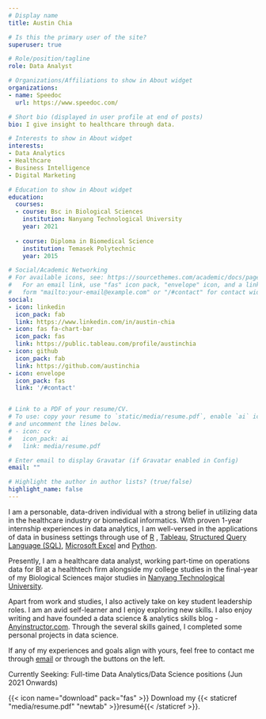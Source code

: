 ```yaml
---
# Display name
title: Austin Chia

# Is this the primary user of the site?
superuser: true

# Role/position/tagline
role: Data Analyst

# Organizations/Affiliations to show in About widget
organizations:
- name: Speedoc
  url: https://www.speedoc.com/

# Short bio (displayed in user profile at end of posts)
bio: I give insight to healthcare through data.

# Interests to show in About widget
interests:
- Data Analytics
- Healthcare
- Business Intelligence
- Digital Marketing

# Education to show in About widget
education:
  courses:
  - course: Bsc in Biological Sciences
    institution: Nanyang Technological University
    year: 2021
    
  - course: Diploma in Biomedical Science
    institution: Temasek Polytechnic
    year: 2015

# Social/Academic Networking
# For available icons, see: https://sourcethemes.com/academic/docs/page-builder/#icons
#   For an email link, use "fas" icon pack, "envelope" icon, and a link in the
#   form "mailto:your-email@example.com" or "/#contact" for contact widget.
social:
- icon: linkedin
  icon_pack: fab
  link: https://www.linkedin.com/in/austin-chia
- icon: fas fa-chart-bar
  icon_pack: fas
  link: https://public.tableau.com/profile/austinchia  
- icon: github
  icon_pack: fab
  link: https://github.com/austinchia
- icon: envelope
  icon_pack: fas
  link: '/#contact'  


# Link to a PDF of your resume/CV.
# To use: copy your resume to `static/media/resume.pdf`, enable `ai` icons in `params.toml`, 
# and uncomment the lines below.
# - icon: cv
#   icon_pack: ai
#   link: media/resume.pdf

# Enter email to display Gravatar (if Gravatar enabled in Config)
email: ""

# Highlight the author in author lists? (true/false)
highlight_name: false
---
```

I am a personable, data-driven individual with a strong belief in utilizing data in the healthcare industry or biomedical informatics. With proven 1-year internship experiences in data analytics, I am well-versed in the applications of data in business settings through use of [R](https://www.r-project.org/)
, [Tableau](https://www.tableau.com/), [Structured Query Language (SQL)](https://en.wikipedia.org/wiki/SQL), [Microsoft Excel](https://www.microsoft.com/en-us/microsoft-365/excel) and [Python](https://www.python.org/).

Presently, I am a healthcare data analyst, working part-time on operations data for BI at a healthtech firm alongside my college studies in the final-year of my Biological Sciences major studies in [Nanyang Technological University](https://www.ntu.edu.sg/).

Apart from work and studies, I also actively take on key student leadership roles. I am an avid self-learner and I enjoy exploring new skills. I also enjoy writing and have founded a data science & analytics skills blog - [Anyinstructor.com](https://anyinstructor.com/). Through the several skills gained, I completed some personal projects in data science.

If any of my experiences and goals align with yours, feel free to contact me through [email](mailto:austin.chia.ce@gmail.com) or through the buttons on the left. 

Currently Seeking: Full-time Data Analytics/Data Science positions (Jun 2021 Onwards)

{{< icon name="download" pack="fas" >}} Download my {{< staticref "media/resume.pdf" "newtab" >}}resumé{{< /staticref >}}.
